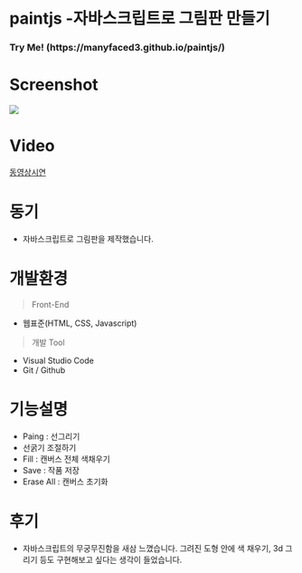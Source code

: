# paintjs -자바스크립트로 그림판 만들기
<h3> Try Me! (https://manyfaced3.github.io/paintjs/)</h3>


# Screenshot
<div>
  <img src="https://user-images.githubusercontent.com/54618768/67554835-134e0980-f74b-11e9-9d8f-c15af2f0b3a0.PNG">
</div>

# Video
[동영상시연]()

# 동기
- 자바스크립트로 그림판을 제작했습니다.

# 개발환경
> Front-End
- 웹표준(HTML, CSS, Javascript)

> 개발 Tool
- Visual Studio Code
- Git / Github


# 기능설명
- Paing : 선그리기<br>
- 선굵기 조절하기<br>
- Fill : 캔버스 전체 색채우기<br>
- Save : 작품 저장<br>
- Erase All : 캔버스 초기화<br>

# 후기
- 자바스크립트의 무궁무진함을 새삼 느꼈습니다. 그려진 도형 안에 색 채우기, 3d 그리기 등도 구현해보고 싶다는 생각이 들었습니다.



